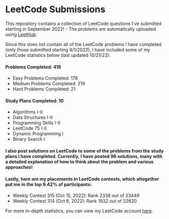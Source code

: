 # LeetCode Submissions
This repository contains a collection of LeetCode questions I've submitted starting in September 2022! - The problems are automatically uploaded using [LeetHub](https://github.com/QasimWani/LeetHub).

Since this does not contain all of the LeetCode problems I have completed (only those submitted starting 9/1/2022), I have included some of my LeetCode statistics below (last updated 10/21/22):

#### Problems Completed: 418
* Easy Problems Completed: 178
* Medium Problems Completed: 219
* Hard Problems Completed: 21

#### Study Plans Completed: 10
* Algorithms I-II
* Data Structures I-II
* Programming Skills I-II
* LeetCode 75 I-II
* Dynamic Programming I
* Binary Search I

#### I also post solutions on LeetCode to some of the problems from the study plans I have completed. Currently, I have posted 96 solutions, many with a detailed explanation of how to think about the problem and various approaches!

#### Lastly, here are my placements in LeetCode contests, which altogether put me in the top 9.42% of participants:
* Weekly Contest 315 (Oct 15, 2022): Rank 2338 out of 23449
* Weekly Contest 314 (Oct 8, 2022): Rank 1832 out of 22620

For more in-depth statistics, you can view my LeetCode account [here](https://leetcode.com/bloomh/).
